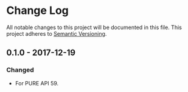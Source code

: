 # Change Log
All notable changes to this project will be documented in this file.
This project adheres to [Semantic Versioning](http://semver.org/).

## 0.1.0 - 2017-12-19
### Changed
- For PURE API 59.